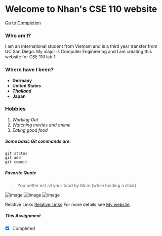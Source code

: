 # Welcome to Nhan's CSE 110 website
[Go to Completion](#This-Assignment)
### Who am I?
I am an international student from Vietnam and is a third year transfer from UC San Diego. My major is Computer Engineering and I am creating this website for CSE 110 lab 1.

### Where have I been?
- **Germany**
- **United States**
- **_Thailand_**
- **Japan**

### Hobbies

1. _Working Out_
2. _Watching movies and anime_
3. _Eating good food_

##### Some basic Git commands are:
```
git status
git add
git commit
```

##### Favorite Quote

> You better eat all your food
by Mom (while holding a stick)

![image](https://user-images.githubusercontent.com/73214894/113210215-dda72d00-9228-11eb-9614-9d0484a763df.png)
![image](https://user-images.githubusercontent.com/73214894/113210347-f9123800-9228-11eb-96bc-db365b1a2052.png)
![image](https://user-images.githubusercontent.com/73214894/113210356-fb749200-9228-11eb-9c35-8e033c789896.png)

Relative Links
[Relative Links](./index.md)
For more details see [My website](https://n2pham.github.io/NhanPhamWeb/).
##### This Assignment
- [x] Completed
